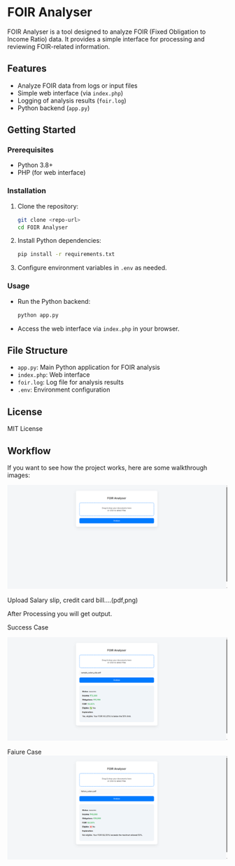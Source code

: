 # FOIR Analyser

FOIR Analyser is a tool designed to analyze FOIR (Fixed Obligation to Income Ratio) data. It provides a simple interface for processing and reviewing FOIR-related information.

## Features
- Analyze FOIR data from logs or input files
- Simple web interface (via `index.php`)
- Logging of analysis results (`foir.log`)
- Python backend (`app.py`)

## Getting Started

### Prerequisites
- Python 3.8+
- PHP (for web interface)

### Installation
1. Clone the repository:
   ```bash
   git clone <repo-url>
   cd FOIR Analyser
   ```
2. Install Python dependencies:
   ```bash
   pip install -r requirements.txt
   ```
3. Configure environment variables in `.env` as needed.

### Usage
- Run the Python backend:
  ```bash
  python app.py
  ```
- Access the web interface via `index.php` in your browser.

## File Structure
- `app.py`: Main Python application for FOIR analysis
- `index.php`: Web interface
- `foir.log`: Log file for analysis results
- `.env`: Environment configuration

## License
MIT License

## Workflow
If you want to see how the project works, here are some walkthrough images:
 
![Initial View](images/FOIR-Analyser-Home.png)
 
Upload Salary slip, credit card bill....(pdf,png)

 
After Processing you will get output.

Success Case
 
![Update With Details](images/FOIR-Analyser-Success.png)

 Faiure Case
![Output View](images/FOIR-Analyser_failure.png)
